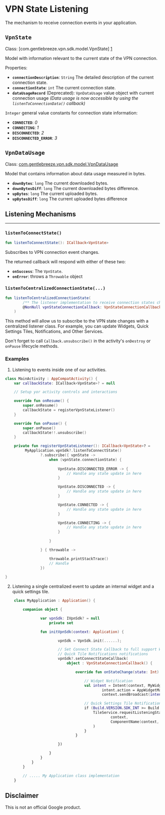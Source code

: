 # VPN State Listening

The mechanism to receive connection events in your application.

## `VpnState`

Class: [com.gentlebreeze.vpn.sdk.model.VpnState] [1]

Model with information relevant to the current state of the VPN connection.

Properties:

- **`connectionDescription`**: `String` The detailed description of the current connection state.
- **`connectionState`**: `int` The current connection state.
- **`dataUsageRecord`** (Deprecated): `VpnDataUsage` value object with current connection usage
_(Data usage is now accessible by using the `listenToConnectionData()` callback)_

`Integer` general value constants for connection state information:

- **`CONNECTED`**: _0_
- **`CONNECTING`**: _1_
- **`DISCONNECTED`**: _2_
- **`DISCONNECTED_ERROR`**: _3_

## `VpnDataUsage`

Class: [com.gentlebreeze.vpn.sdk.model.VpnDataUsage][2]

Model that contains information about data usage measured in bytes.

- **`downBytes`**: `long` The current downloaded bytes.
- **`downBytesDiff`**: `long` The current downloaded bytes difference. 
- **`upBytes`**: `long` The current uploaded bytes.
- **`upBytesDiff`**: `long` The current uploaded bytes difference

## Listening Mechanisms

---

### `listenToConnectState()`

```kotlin
fun listenToConnectState(): ICallback<VpnState>
```
Subscribes to VPN connection event changes. 

The returned callback will respond with either of these two:

- **`onSuccess`**: The `VpnState`.
- **`onError`**: throws a `Throwable` object

### `listenToCentralizedConnectionState(...)`

```kotlin
fun listenToCentralizedConnectionState(
        /** The listener implementation to receive connection states changes **/
        @NonNull vpnStateConnectionCallback: VpnStateConnectionCallback
    )
```
This method will allow us to subscribe to the VPN state changes with a centralized listener class.
For example, you can update Widgets, Quick Settings Tiles, Notifications, and Other Services.


Don't forget to call  `Callback.unsubscribe()`  in the activity's `onDestroy` or
`onPause` lifecycle methods.

### Examples

1. Listening to events inside one of our activities.

```kotlin
class MainActivity : AppCompatActivity() {
    var callbackState: ICallback<VpnState>? = null

    // Setup yor activity controls and interactions

    override fun onResume() {
        super.onResume()
        callbackState = registerVpnStateListener()
    }

    override fun onPause() {
        super.onPause()
        callbackState!!.unsubscribe()
    }

    private fun registerVpnStateListener(): ICallback<VpnState>? =
         MyApplication.vpnSdk?.listenToConnectState()
                ?.subscribe({ vpnState ->
                    when (vpnState.connectionState) {
                    
                        VpnState.DISCONNECTED_ERROR -> {
                            // Handle any state update in here
                        }

                        VpnState.DISCONNECTED -> {
                            // Handle any state update in here
                        }

                        VpnState.CONNECTED -> {
                            // Handle any state update in here
                        }

                        VpnState.CONNECTING -> {
                            // Handle any state update in here
                        }
                        
                    }

                } { throwable ->

                    throwable.printStackTrace()
                    // Handle
                })
    
}
```


2. Listening a single centralized event to update an internal widget and a quick settings tile.

```kotlin
    class MyApplication : Application() {

        companion object {

                var vpnSdk: IVpnSdk? = null
                    private set

                fun initVpnSdk(context: Application) {

                        vpnSdk = VpnSdk.init(......);

                        // Set Connect State Callback to full support Widget and
                        // Quick Tile Notifications notifications
                        vpnSdk?.setConnectStateCallback(
                            object : VpnStateConnectionCallback() {

                                override fun onStateChange(state: Int) {

                                    // Widget Notification
                                    val intent = Intent(context, MyWidgetProvider::class.java)
                                            intent.action = AppWidgetManager.ACTION_APPWIDGET_UPDATE
                                            context.sendBroadcast(intent)

                                    // Quick Settings Tile Notification
                                    if (Build.VERSION.SDK_INT >= Build.VERSION_CODES.N) {
                                        TileService.requestListeningState(
                                                context,
                                                ComponentName(context, MyQuickSettingsTile::class.java)
                                        )
                                    }
                                }

                        })

                    }
                }
            }
        }

        // ..... My Application class implementation
    }
```

## Disclaimer

This is not an official Google product. 

[1]: javadoc/sdk/com.gentlebreeze.vpn.sdk.model/-vpn-state/index.html
[2]: javadoc/sdk/com.gentlebreeze.vpn.sdk.model/-vpn-data-usage/index.html